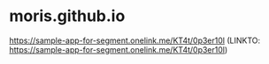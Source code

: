 # moris.github.io


<a href="https://sample-app-for-segment.onelink.me/KT4t/0p3er10l">https://sample-app-for-segment.onelink.me/KT4t/0p3er10l</a>
(LINKTO: https://sample-app-for-segment.onelink.me/KT4t/0p3er10l)
